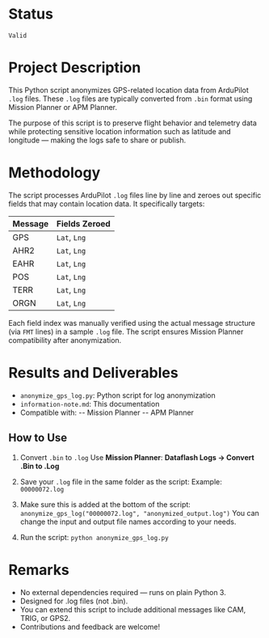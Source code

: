 # Status  

`Valid`



# Project Description

This Python script anonymizes GPS-related location data from ArduPilot `.log` files. These `.log` files are typically converted from `.bin` format using Mission Planner or APM Planner.

The purpose of this script is to preserve flight behavior and telemetry data while protecting sensitive location information such as latitude and longitude — making the logs safe to share or publish.


# Methodology

The script processes ArduPilot `.log` files line by line and zeroes out specific fields that may contain location data. It specifically targets:

| Message | Fields Zeroed            |
|---------|--------------------------|
| GPS     | `Lat`, `Lng`      |
| AHR2    | `Lat`, `Lng`             |
| EAHR    | `Lat`, `Lng` |
| POS     | `Lat`, `Lng`             |
| TERR    | `Lat`, `Lng`             |
| ORGN    | `Lat`, `Lng`             |

Each field index was manually verified using the actual message structure (via `FMT` lines) in a sample `.log` file. The script ensures Mission Planner compatibility after anonymization.

# Results and Deliverables

-  `anonymize_gps_log.py`: Python script for log anonymization
-  `information-note.md`: This documentation
-  Compatible with:
  -- Mission Planner
  -- APM Planner

## How to Use
 1. Convert `.bin` to `.log`
Use **Mission Planner**:
**Dataflash Logs → Convert .Bin to .Log**

 2. Save your `.log` file in the same folder as the script:
Example: `00000072.log`

3. Make sure this is added at the bottom of the script:
``anonymize_gps_log("00000072.log", "anonymized_output.log")``
You can change the input and output file names according to your needs.

4.  Run the script:
``python anonymize_gps_log.py ``


# Remarks
-   No external dependencies required — runs on plain Python 3.
-   Designed for  .log  files (not  .bin).
-   You can extend this script to include additional messages like  CAM,  TRIG, or  GPS2.
-   Contributions and feedback are welcome!
